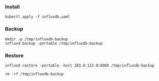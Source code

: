 ### Install
```
kubectl apply -f influxdb.yaml
```
### Backup
```
mkdir -p /tmp/influxdb-backup
influxd backup -portable /tmp/influxdb-backup
```
### Restore
```
influxd restore -portable -host 203.0.113.0:8088 /tmp/influxdb-backup

rm -rf /tmp/influxdb-backup
```
